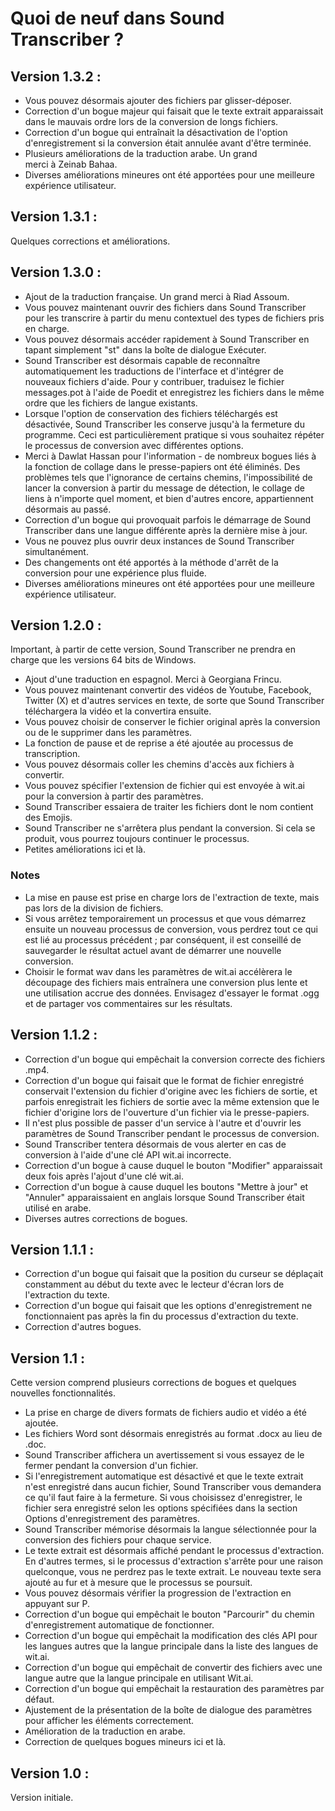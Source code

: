 # Quoi de neuf dans Sound Transcriber ?

## Version 1.3.2 :

- Vous pouvez désormais ajouter des fichiers par glisser-déposer.
- Correction d'un bogue majeur qui faisait que le texte extrait apparaissait dans le mauvais ordre lors de la conversion de longs fichiers.
- Correction d'un bogue qui entraînait la désactivation de l'option d'enregistrement si la conversion était annulée avant d'être terminée.
- Plusieurs améliorations de la traduction arabe. Un grand merci à Zeinab Bahaa.
- Diverses améliorations mineures ont été apportées pour une meilleure expérience utilisateur.

## Version 1.3.1 :

Quelques corrections et améliorations.

## Version 1.3.0 :

- Ajout de la traduction française. Un grand merci à Riad Assoum.
- Vous pouvez maintenant ouvrir des fichiers dans Sound Transcriber pour les transcrire à partir du menu contextuel des types de fichiers pris en charge.
- Vous pouvez désormais accéder rapidement à Sound Transcriber en tapant simplement "st" dans la boîte de dialogue Exécuter.
- Sound Transcriber est désormais capable de reconnaître automatiquement les traductions de l'interface et d'intégrer de nouveaux fichiers d'aide. Pour y contribuer, traduisez le fichier messages.pot à l'aide de Poedit et enregistrez les fichiers dans le même ordre que les fichiers de langue existants.
- Lorsque l'option de conservation des fichiers téléchargés est désactivée, Sound Transcriber les conserve jusqu'à la fermeture du programme. Ceci est particulièrement pratique si vous souhaitez répéter le processus de conversion avec différentes options.
- Merci à Dawlat Hassan pour l'information - de nombreux bogues liés à la fonction de collage dans le presse-papiers ont été éliminés. Des problèmes tels que l'ignorance de certains chemins, l'impossibilité de lancer la conversion à partir du message de détection, le collage de liens à n'importe quel moment, et bien d'autres encore, appartiennent désormais au passé.
- Correction d'un bogue qui provoquait parfois le démarrage de Sound Transcriber dans une langue différente après la dernière mise à jour.
- Vous ne pouvez plus ouvrir deux instances de Sound Transcriber simultanément.
- Des changements ont été apportés à la méthode d'arrêt de la conversion pour une expérience plus fluide.
- Diverses améliorations mineures ont été apportées pour une meilleure expérience utilisateur.

## Version 1.2.0 :

Important, à partir de cette version, Sound Transcriber ne prendra en charge que les versions 64 bits de Windows.

- Ajout d'une traduction en espagnol. Merci à Georgiana Frincu.
- Vous pouvez maintenant convertir des vidéos de Youtube, Facebook, Twitter (X) et d'autres services en texte, de sorte que Sound Transcriber téléchargera la vidéo et la convertira ensuite.
- Vous pouvez choisir de conserver le fichier original après la conversion ou de le supprimer dans les paramètres.
- La fonction de pause et de reprise a été ajoutée au processus de transcription.
- Vous pouvez désormais coller les chemins d'accès aux fichiers à convertir.
- Vous pouvez spécifier l'extension de fichier qui est envoyée à wit.ai pour la conversion à partir des paramètres.
- Sound Transcriber essaiera de traiter les fichiers dont le nom contient des Emojis.
- Sound Transcriber ne s'arrêtera plus pendant la conversion. Si cela se produit, vous pourrez toujours continuer le processus.
- Petites améliorations ici et là.

### Notes

- La mise en pause est prise en charge lors de l'extraction de texte, mais pas lors de la division de fichiers.
- Si vous arrêtez temporairement un processus et que vous démarrez ensuite un nouveau processus de conversion, vous perdrez tout ce qui est lié au processus précédent ; par conséquent, il est conseillé de sauvegarder le résultat actuel avant de démarrer une nouvelle conversion.
- Choisir le format wav dans les paramètres de wit.ai accélèrera le découpage des fichiers mais entraînera une conversion plus lente et une utilisation accrue des données. Envisagez d'essayer le format .ogg et de partager vos commentaires sur les résultats.

## Version 1.1.2 :

- Correction d'un bogue qui empêchait la conversion correcte des fichiers .mp4.
- Correction d'un bogue qui faisait que le format de fichier enregistré conservait l'extension du fichier d'origine avec les fichiers de sortie, et parfois enregistrait les fichiers de sortie avec la même extension que le fichier d'origine lors de l'ouverture d'un fichier via le presse-papiers.
- Il n'est plus possible de passer d'un service à l'autre et d'ouvrir les paramètres de Sound Transcriber pendant le processus de conversion.
- Sound Transcriber tentera désormais de vous alerter en cas de conversion à l'aide d'une clé API wit.ai incorrecte.
- Correction d'un bogue à cause duquel le bouton "Modifier" apparaissait deux fois après l'ajout d'une clé wit.ai.
- Correction d'un bogue à cause duquel les boutons "Mettre à jour" et "Annuler" apparaissaient en anglais lorsque Sound Transcriber était utilisé en arabe.
- Diverses autres corrections de bogues.

## Version 1.1.1 :

- Correction d'un bogue qui faisait que la position du curseur se déplaçait constamment au début du texte avec le lecteur d'écran lors de l'extraction du texte.
- Correction d'un bogue qui faisait que les options d'enregistrement ne fonctionnaient pas après la fin du processus d'extraction du texte.
- Correction d'autres bogues.

## Version 1.1 :

Cette version comprend plusieurs corrections de bogues et quelques nouvelles fonctionnalités.

- La prise en charge de divers formats de fichiers audio et vidéo a été ajoutée.
- Les fichiers Word sont désormais enregistrés au format .docx au lieu de .doc.
- Sound Transcriber affichera un avertissement si vous essayez de le fermer pendant la conversion d'un fichier.
- Si l'enregistrement automatique est désactivé et que le texte extrait n'est enregistré dans aucun fichier, Sound Transcriber vous demandera ce qu'il faut faire à la fermeture. Si vous choisissez d'enregistrer, le fichier sera enregistré selon les options spécifiées dans la section Options d'enregistrement des paramètres.
- Sound Transcriber mémorise désormais la langue sélectionnée pour la conversion des fichiers pour chaque service.
- Le texte extrait est désormais affiché pendant le processus d'extraction. En d'autres termes, si le processus d'extraction s'arrête pour une raison quelconque, vous ne perdrez pas le texte extrait. Le nouveau texte sera ajouté au fur et à mesure que le processus se poursuit.
- Vous pouvez désormais vérifier la progression de l'extraction en appuyant sur P.
- Correction d'un bogue qui empêchait le bouton "Parcourir" du chemin d'enregistrement automatique de fonctionner.
- Correction d'un bogue qui empêchait la modification des clés API pour les langues autres que la langue principale dans la liste des langues de wit.ai.
- Correction d'un bogue qui empêchait de convertir des fichiers avec une langue autre que la langue principale en utilisant Wit.ai.
- Correction d'un bogue qui empêchait la restauration des paramètres par défaut.
- Ajustement de la présentation de la boîte de dialogue des paramètres pour afficher les éléments correctement.
- Amélioration de la traduction en arabe.
- Correction de quelques bogues mineurs ici et là.

## Version 1.0 :

Version initiale.